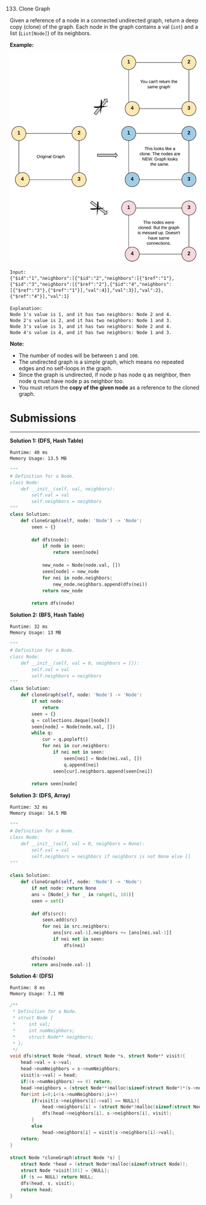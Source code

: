 133. Clone Graph

Given a reference of a node in a connected undirected graph, return a deep copy (clone) of the graph. Each node in the graph contains a val (`int`) and a list (`List[Node]`) of its neighbors.

 

**Example:**

![133_clone_graph_question.png](img/133_clone_graph_question.png)
```
Input:
{"$id":"1","neighbors":[{"$id":"2","neighbors":[{"$ref":"1"},{"$id":"3","neighbors":[{"$ref":"2"},{"$id":"4","neighbors":[{"$ref":"3"},{"$ref":"1"}],"val":4}],"val":3}],"val":2},{"$ref":"4"}],"val":1}

Explanation:
Node 1's value is 1, and it has two neighbors: Node 2 and 4.
Node 2's value is 2, and it has two neighbors: Node 1 and 3.
Node 3's value is 3, and it has two neighbors: Node 2 and 4.
Node 4's value is 4, and it has two neighbors: Node 1 and 3.
```

**Note:**

* The number of nodes will be between `1` and `100`.
* The undirected graph is a simple graph, which means no repeated edges and no self-loops in the graph.
* Since the graph is undirected, if node p has node q as neighbor, then node q must have node p as neighbor too.
* You must return the **copy of the given node** as a reference to the cloned graph.

# Submissions
---
**Solution 1: (DFS, Hash Table)**
```
Runtime: 40 ms
Memory Usage: 13.5 MB
```
```python
"""
# Definition for a Node.
class Node:
    def __init__(self, val, neighbors):
        self.val = val
        self.neighbors = neighbors
"""
class Solution:
    def cloneGraph(self, node: 'Node') -> 'Node':
        seen = {}
        
        def dfs(node):
            if node in seen:
                return seen[node]

            new_node = Node(node.val, [])
            seen[node] = new_node
            for nei in node.neighbors:
                new_node.neighbors.append(dfs(nei))
            return new_node
            
        return dfs(node)
```

**Solution 2: (BFS, Hash Table)**
```
Runtime: 32 ms
Memory Usage: 13 MB
```
```python
"""
# Definition for a Node.
class Node:
    def __init__(self, val = 0, neighbors = []):
        self.val = val
        self.neighbors = neighbors
"""
class Solution:
    def cloneGraph(self, node: 'Node') -> 'Node':
        if not node:
            return
        seen = {}
        q = collections.deque([node])
        seen[node] = Node(node.val, [])
        while q:
            cur = q.popleft()
            for nei in cur.neighbors:
                if nei not in seen:
                    seen[nei] = Node(nei.val, [])
                    q.append(nei)
                seen[cur].neighbors.append(seen[nei])
            
        return seen[node]
```

**Solution 3: (DFS, Array)**
```
Runtime: 32 ms
Memory Usage: 14.5 MB
```
```python
"""
# Definition for a Node.
class Node:
    def __init__(self, val = 0, neighbors = None):
        self.val = val
        self.neighbors = neighbors if neighbors is not None else []
"""

class Solution:
    def cloneGraph(self, node: 'Node') -> 'Node':
        if not node: return None
        ans = [Node(_) for _ in range(1, 101)]
        seen = set()
        
        def dfs(src):
            seen.add(src)
            for nei in src.neighbors:
                ans[src.val-1].neighbors += [ans[nei.val-1]]
                if nei not in seen:
                    dfs(nei)

        dfs(node)
        return ans[node.val-1]
```

**Solution 4: (DFS)**
```
Runtime: 8 ms
Memory Usage: 7.1 MB
```
```c
/**
 * Definition for a Node.
 * struct Node {
 *     int val;
 *     int numNeighbors;
 *     struct Node** neighbors;
 * };
 */
void dfs(struct Node *head, struct Node *s, struct Node** visit){
    head->val = s->val;
    head->numNeighbors = s->numNeighbors;
    visit[s->val] = head;
    if((s->numNeighbors) == 0) return;
    head->neighbors = (struct Node**)malloc(sizeof(struct Node*)*(s->numNeighbors));
    for(int i=0;i<(s->numNeighbors);i++)
        if(visit[s->neighbors[i]->val] == NULL){
            head->neighbors[i] = (struct Node*)malloc(sizeof(struct Node));
            dfs(head->neighbors[i], s->neighbors[i], visit);
        }
        else
            head->neighbors[i] = visit[s->neighbors[i]->val];
    return;
}

struct Node *cloneGraph(struct Node *s) {
	struct Node *head = (struct Node*)malloc(sizeof(struct Node));
    struct Node *visit[101] = {NULL};
    if (s == NULL) return NULL;
    dfs(head, s, visit);
    return head;  
}
```
